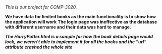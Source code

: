 *This is our project for COMP-3020.*

**We have data for limited books as the main functionality is to show how the application will work**
**The login page was ineffective as the database with different username and their data was hard to manage.**

***The HarryPotter.html is a sample for how the book details page would look, we weren't able to implement it for all the books and the "url" attribute crashed the whole site***